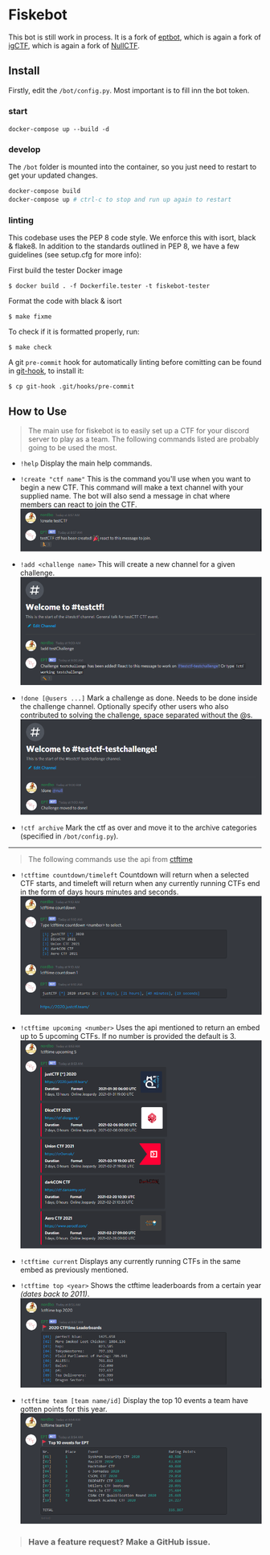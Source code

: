 # Fiskebot

This bot is still work in process. It is a fork of [eptbot](https://github.com/ept-team/eptbot), which is again a fork of [igCTF](https://gitlab.com/inequationgroup/igCTF), which is again a fork of [NullCTF](https://github.com/NullPxl/NullCTF).

## Install

Firstly, edit the `/bot/config.py`. Most important is to fill inn the bot token.

### start

`docker-compose up --build -d`

### develop

The `/bot` folder is mounted into the container, so you just need to restart to get your updated changes.
```bash
docker-compose build
docker-compose up # ctrl-c to stop and run up again to restart
```

### linting

This codebase uses the PEP 8 code style. We enforce this with isort, black & flake8. In addition to the standards outlined in PEP 8, we have a few guidelines (see setup.cfg for more info):

First build the tester Docker image
```
$ docker build . -f Dockerfile.tester -t fiskebot-tester
```

Format the code with black & isort

```shell
$ make fixme
```

To check if it is formatted properly, run:

```shell
$ make check
```

A git `pre-commit` hook for automatically linting before comitting can be found in [git-hook](./git-hook), to install it:
```shell
$ cp git-hook .git/hooks/pre-commit
```

## How to Use

> The main use for fiskebot is to easily set up a CTF for your discord server to play as a team. The following commands listed are probably going to be used the most.

- `!help` Display the main help commands.

- `!create "ctf name"` This is the command you'll use when you want to begin a new CTF. This command will make a text channel with your supplied name. The bot will also send a message in chat where members can react to join the CTF.
![enter image description here](images/ept-create.PNG)

- `!add <challenge name>` This will create a new channel for a given challenge.
![enter image description here](images/ept-add.PNG)
- `!done [@users ...]` Mark a challenge as done. Needs to be done inside the challenge channel. Optionally specify other users who also contributed to solving the challenge, space separated without the @s.
![enter image description here](images/ept-done.PNG)
- `!ctf archive` Mark the ctf as over and move it to the archive categories (specified in `/bot/config.py`).

---

> The following commands use the api from [ctftime](https://ctftime.org/api)

- `!ctftime countdown/timeleft` Countdown will return when a selected CTF starts, and timeleft will return when any currently running CTFs end in the form of days hours minutes and seconds.
    ![countdown](images/ctftime-countdown.png)

- `!ctftime upcoming <number>` Uses the api mentioned to return an embed up to 5 upcoming CTFs. If no number is provided the default is 3.
    ![upcoming](images/ctftime-upcoming.png)

- `!ctftime current` Displays any currently running CTFs in the same embed as previously mentioned.

- `!ctftime top <year>` Shows the ctftime leaderboards from a certain year _(dates back to 2011)_.
    ![enter image description here](images/ctftime-top.png)

- `!ctftime team [team name/id]` Display the top 10 events a team have gotten points for this year.
![enter image description here](images/ctftime-team.png)

> ### Have a feature request? Make a GitHub issue.
